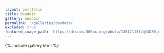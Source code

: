 ```yaml
---
layout: portfolio
title: Boudoir
gallery: boudoir
permalink: '/galleries/boudoir/'
excluded: true
featured_image_path: 'https://drscdn.500px.org/photo/135171135/q%3D80_m%3D2000/472c4c82d5c4fb678aaaefde5e5584ae'
---
```


{% include gallery.html %}
